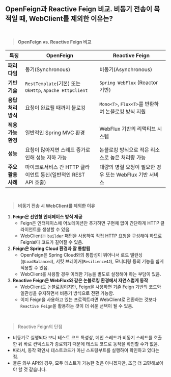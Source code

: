 ## OpenFeign과 Reactive Feign 비교. 비동기 전송이 목적일 때, WebClient를 제외한 이유는?

<br/>

> **OpenFeign vs. Reactive Feign 비교**
>

| 특징           | OpenFeign                                           | Reactive Feign                        |
|--------------|-----------------------------------------------------|---------------------------------------|
| **패러다임**     | 동기(Synchronous)                                     | 비동기(Asynchronous)                     |
| **기반 기술**    | `RestTemplate`(기본) 또는 `OkHttp`, `Apache HttpClient` | `Spring WebFlux` (Reactor 기반)         |
| **응답 처리 방식** | 요청이 완료될 때까지 블로킹                                     | `Mono<T>`, `Flux<T>`를 반환하여 논블로킹 방식 지원 |
| **적용 가능 환경** | 일반적인 Spring MVC 환경                                  | WebFlux 기반의 리액티브 시스템                  |
| **성능**       | 요청이 많아지면 스레드 증가로 인해 성능 저하 가능                        | 논블로킹 방식으로 적은 리소스로 높은 처리량 가능           |
| **주요 활용 사례** | 마이크로서비스 간 HTTP 클라이언트 통신(일반적인 REST API 호출)           | 대량의 병렬 요청이 필요한 경우 또는 WebFlux 기반 서비스   |

<br/>

> **비동기 전송 시 WebClient를 제외한 이유**
>

1. **Feign은 선언형 인터페이스 방식 제공**
    - Feign은 인터페이스에 어노테이션만 추가하면 구현체 없이 간단하게 HTTP 클라이언트를 생성할 수 있음.
    - WebClient는 `builder` 패턴을 사용하여 직접 HTTP 요청을 구성해야 하므로 Feign보다 코드가 길어질 수 있음.
2. **Feign은 Spring Cloud 환경과 잘 통합됨**
    - OpenFeign은 Spring Cloud와의 통합성이 뛰어나서 로드 밸런싱(`@LoadBalanced`), 서킷 브레이커(`Resilience4J`), 모니터링 등의 기능을 쉽게 적용할 수 있음.
    - WebClient를 사용할 경우 이러한 기능을 별도로 설정해야 하는 부담이 있음.
3. **Reactive Feign은 WebFlux와 같은 논블로킹 환경에서 자연스럽게 동작**
    - WebClient도 논블로킹이지만, Feign을 사용하면 기존 Feign 기반의 코드와 일관성을 유지하면서 비동기 방식으로 전환 가능함.
    - 이미 Feign을 사용하고 있는 프로젝트라면 WebClient로 전환하는 것보다 `Reactive Feign`을 활용하는 것이 더 쉬운 선택이 될 수 있음.

<br/>

> Reactive Feign의 단점
>

- 비동기로 실행되다 보니 테스트 코드 특성상, 메인 스레드가 비동기 스레드를 호출한 뒤 바로 컨텍스트가 종료되기 때문에 테스트 코드로 동작을 확인할 수가 없음.
- 따라서, 동작 확인시 테스트코드가 아닌 스프링부트를 실행하여 확인하고 있다는 점.
- 물론 외부 API의 경우, 모두 테스트가 가능한 것은 아니겠지만, 조금 더 고민해보아야 할 것 같습니다.
